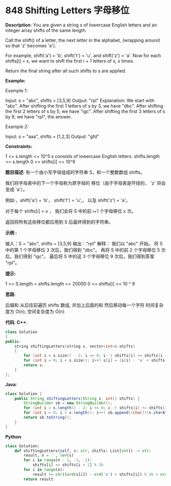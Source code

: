 # 848 Shifting Letters 字母移位

__Description__:
You are given a string s of lowercase English letters and an integer array shifts of the same length.

Call the shift() of a letter, the next letter in the alphabet, (wrapping around so that 'z' becomes 'a').

For example, shift('a') = 'b', shift('t') = 'u', and shift('z') = 'a'.
Now for each shifts[i] = x, we want to shift the first i + 1 letters of s, x times.

Return the final string after all such shifts to s are applied.

__Example:__

Example 1:

Input: s = "abc", shifts = [3,5,9]
Output: "rpl"
Explanation: We start with "abc".
After shifting the first 1 letters of s by 3, we have "dbc".
After shifting the first 2 letters of s by 5, we have "igc".
After shifting the first 3 letters of s by 9, we have "rpl", the answer.

Example 2:

Input: s = "aaa", shifts = [1,2,3]
Output: "gfd"

__Constraints:__

1 <= s.length <= 10^5
s consists of lowercase English letters.
shifts.length == s.length
0 <= shifts[i] <= 10^9

__题目描述__:
有一个由小写字母组成的字符串 S，和一个整数数组 shifts。

我们将字母表中的下一个字母称为原字母的 移位（由于字母表是环绕的， 'z' 将会变成 'a'）。

例如·，shift('a') = 'b'， shift('t') = 'u',， 以及 shift('z') = 'a'。

对于每个 shifts[i] = x ， 我们会将 S 中的前 i+1 个字母移位 x 次。

返回将所有这些移位都应用到 S 后最终得到的字符串。

__示例 :__

输入：S = "abc", shifts = [3,5,9]
输出："rpl"
解释：
我们以 "abc" 开始。
将 S 中的第 1 个字母移位 3 次后，我们得到 "dbc"。
再将 S 中的前 2 个字母移位 5 次后，我们得到 "igc"。
最后将 S 中的这 3 个字母移位 9 次后，我们得到答案 "rpl"。

__提示:__

1 <= S.length = shifts.length <= 20000
0 <= shifts[i] <= 10 ^ 9

__思路__:

后缀和
从后往前遍历 shifts 数组, 并加上后面的和
然后移动每一个字符
时间复杂度为 O(n), 空间复杂度为 O(n)

__代码__:
__C++__:

```C++
class Solution 
{
public:
    string shiftingLetters(string s, vector<int>& shifts) 
    {
        for (int i = s.size() - 2; i >= 0; i--) shifts[i] += shifts[i + 1] % 26;
        for (int i = 0; i < s.size(); i++) s[i] = (s[i] - 'a' + shifts[i]) % 26 + 'a';
        return s;
    }
};
```

__Java__:

```Java
class Solution {
    public String shiftingLetters(String s, int[] shifts) {
        StringBuilder sb = new StringBuilder();
        for (int i = s.length() - 2; i >= 0; i--) shifts[i] += shifts[i + 1] % 26;
        for (int i = 0; i < s.length(); i++) sb.append((char)((s.charAt(i) - 'a' + shifts[i]) % 26 + 'a'));
        return sb.toString();
    }
}
```

__Python__:

```Python
class Solution:
    def shiftingLetters(self, s: str, shifts: List[int]) -> str:
        result, n = '', len(s)
        for i in range(n - 2, -1, -1):
            shifts[i] += shifts[i + 1] % 26
        for i in range(n):
            result += chr((ord(s[i]) - ord('a') + shifts[i]) % 26 + ord('a'))
        return result
```
